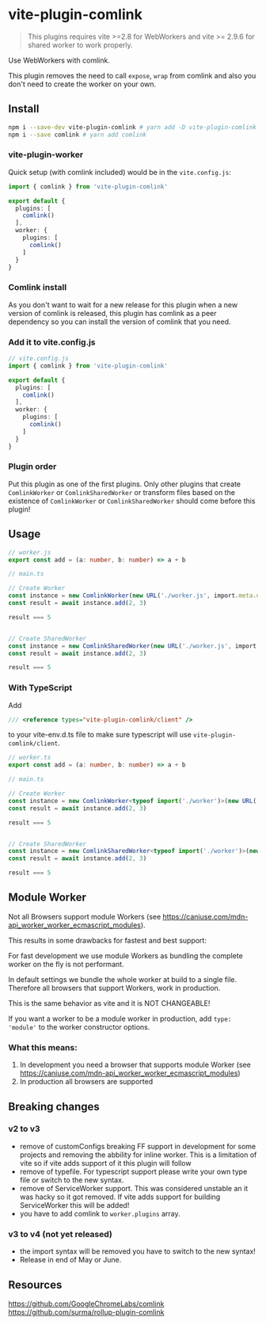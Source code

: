 # vite-plugin-comlink

> This plugins requires vite >=2.8 for WebWorkers and vite >= 2.9.6 for shared worker to work properly.

Use WebWorkers with comlink. 

This plugin removes the need to call `expose`, `wrap` from comlink and also you don't need to create the worker on your own.

## Install

```sh
npm i --save-dev vite-plugin-comlink # yarn add -D vite-plugin-comlink
npm i --save comlink # yarn add comlink
```

### vite-plugin-worker
Quick setup (with comlink included) would be in the `vite.config.js`:

```ts
import { comlink } from 'vite-plugin-comlink'

export default {
  plugins: [
    comlink()
  ],
  worker: {
    plugins: [
      comlink()
    ]
  }
}
```

### Comlink install
As you don't want to wait for a new release for this plugin when a new version of comlink is released, this plugin has comlink as a peer dependency so you can install the version of comlink that you need.

### Add it to vite.config.js

```ts
// vite.config.js
import { comlink } from 'vite-plugin-comlink'

export default {
  plugins: [
    comlink()
  ],
  worker: {
    plugins: [
      comlink()
    ]
  }
}
```

### Plugin order
Put this plugin as one of the first plugins. Only other plugins that create `ComlinkWorker` or `ComlinkSharedWorker` or transform files based on the existence of  `ComlinkWorker` or `ComlinkSharedWorker` should come before this plugin!

## Usage 
```ts
// worker.js
export const add = (a: number, b: number) => a + b

// main.ts

// Create Worker
const instance = new ComlinkWorker(new URL('./worker.js', import.meta.url), {/* normal Worker options*/})
const result = await instance.add(2, 3)

result === 5


// Create SharedWorker
const instance = new ComlinkSharedWorker(new URL('./worker.js', import.meta.url), {/* normal Worker options*/})
const result = await instance.add(2, 3)

result === 5
```

### With TypeScript
Add 

```ts
/// <reference types="vite-plugin-comlink/client" />
```
to your vite-env.d.ts file to make sure typescript will use `vite-plugin-comlink/client`.

```ts
// worker.ts
export const add = (a: number, b: number) => a + b

// main.ts

// Create Worker
const instance = new ComlinkWorker<typeof import('./worker')>(new URL('./worker', import.meta.url), {/* normal Worker options*/})
const result = await instance.add(2, 3)

result === 5


// Create SharedWorker
const instance = new ComlinkSharedWorker<typeof import('./worker')>(new URL('./worker', import.meta.url), {/* normal Worker options*/})
const result = await instance.add(2, 3)

result === 5
```


## Module Worker
Not all Browsers support module Workers (see https://caniuse.com/mdn-api_worker_worker_ecmascript_modules).

This results in some drawbacks for fastest and best support:

For fast development we use module Workers as bundling the complete worker on the fly is not performant.

In default settings we bundle the whole worker at build to a single file. Therefore all browsers that support Workers, work in production. 

This is the same behavior as vite and it is NOT CHANGEABLE!

If you want a worker to be a module worker in production, add `type: 'module'` to the worker constructor options.

### What this means:

1. In development you need a browser that supports module Worker (see https://caniuse.com/mdn-api_worker_worker_ecmascript_modules)
2. In production all browsers are supported

## Breaking changes
### v2 to v3
* remove of customConfigs breaking FF support in development for some projects and removing the abbility for inline worker. This is a limitation of vite so if vite adds support of it this plugin will follow
* remove of typefile. For typescript support please write your own type file or switch to the new syntax.
* remove of ServiceWorker support. This was considered unstable an it was hacky so it got removed. If vite adds support for building ServiceWorker this will be added!
* you have to add comlink to `worker.plugins` array.
### v3 to v4 (not yet released)
* the import syntax will be removed you have to switch to the new syntax!
* Release in end of May or June.

## Resources
https://github.com/GoogleChromeLabs/comlink  
https://github.com/surma/rollup-plugin-comlink
